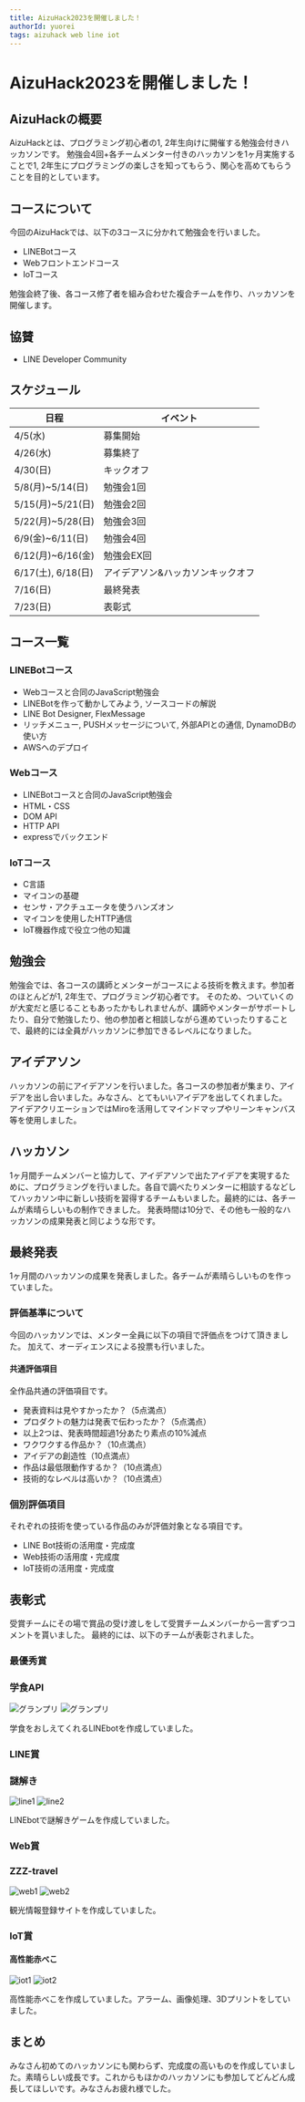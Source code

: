 ```yaml
---
title: AizuHack2023を開催しました！
authorId: yuorei
tags: aizuhack web line iot
---
```


# AizuHack2023を開催しました！

## AizuHackの概要

AizuHackとは、プログラミング初心者の1, 2年生向けに開催する勉強会付きハッカソンです。
勉強会4回+各チームメンター付きのハッカソンを1ヶ月実施することで1, 2年生にプログラミングの楽しさを知ってもらう、関心を高めてもらうことを目的としています。

## コースについて

今回のAizuHackでは、以下の3コースに分かれて勉強会を行いました。

- LINEBotコース
- Webフロントエンドコース
- IoTコース

勉強会終了後、各コース修了者を組み合わせた複合チームを作り、ハッカソンを開催します。

## 協賛

- LINE Developer Community

## スケジュール

| 日程           | イベント                |
|---------------|-----------------------|
| 4/5(水)       | 募集開始              |
| 4/26(水)      | 募集終了              |
| 4/30(日)      | キックオフ            |
| 5/8(月)~5/14(日) | 勉強会1回          |
| 5/15(月)~5/21(日) | 勉強会2回        |
| 5/22(月)~5/28(日) | 勉強会3回        |
| 6/9(金)~6/11(日)  | 勉強会4回        |
| 6/12(月)~6/16(金) | 勉強会EX回         |
| 6/17(土), 6/18(日) | アイデアソン&ハッカソンキックオフ |
| 7/16(日)      | 最終発表              |
| 7/23(日)      | 表彰式                |

## コース一覧

### LINEBotコース

- Webコースと合同のJavaScript勉強会
- LINEBotを作って動かしてみよう, ソースコードの解説
- LINE Bot Designer, FlexMessage
- リッチメニュー, PUSHメッセージについて, 外部APIとの通信, DynamoDBの使い方
- AWSへのデプロイ

### Webコース

- LINEBotコースと合同のJavaScript勉強会
- HTML・CSS
- DOM API
- HTTP API
- expressでバックエンド

### IoTコース

- C言語
- マイコンの基礎
- センサ・アクチュエータを使うハンズオン
- マイコンを使用したHTTP通信
- IoT機器作成で役立つ他の知識

## 勉強会

勉強会では、各コースの講師とメンターがコースによる技術を教えます。参加者のほとんどが1, 2年生で、プログラミング初心者です。
そのため、ついていくのが大変だと感じることもあったかもしれませんが、講師やメンターがサポートしたり、自分で勉強したり、他の参加者と相談しながら進めていったりすることで、最終的には全員がハッカソンに参加できるレベルになりました。

## アイデアソン

ハッカソンの前にアイデアソンを行いました。各コースの参加者が集まり、アイデアを出し合いました。みなさん、とてもいいアイデアを出してくれました。
アイデアクリエーションではMiroを活用してマインドマップやリーンキャンバス等を使用しました。

## ハッカソン

1ヶ月間チームメンバーと協力して、アイデアソンで出たアイデアを実現するために、プログラミングを行いました。各自で調べたりメンターに相談するなどしてハッカソン中に新しい技術を習得するチームもいました。最終的には、各チームが素晴らしいもの制作できました。
発表時間は10分で、その他も一般的なハッカソンの成果発表と同じような形です。

## 最終発表

1ヶ月間のハッカソンの成果を発表しました。各チームが素晴らしいものを作っていました。

### 評価基準について
今回のハッカソンでは、メンター全員に以下の項目で評価点をつけて頂きました。
加えて、オーディエンスによる投票も行いました。

#### 共通評価項目
全作品共通の評価項目です。

- 発表資料は見やすかったか？（5点満点）
- プロダクトの魅力は発表で伝わったか？（5点満点）
- 以上2つは、発表時間超過1分あたり素点の10%減点
- ワクワクする作品か？（10点満点）
- アイデアの創造性（10点満点）
- 作品は最低限動作するか？（10点満点）
- 技術的なレベルは高いか？（10点満点）

### 個別評価項目
それぞれの技術を使っている作品のみが評価対象となる項目です。

- LINE Bot技術の活用度・完成度
- Web技術の活用度・完成度
- IoT技術の活用度・完成度

## 表彰式
受賞チームにその場で賞品の受け渡しをして受賞チームメンバーから一言ずつコメントを貰いました。
最終的には、以下のチームが表彰されました。

### 最優秀賞
### 学食API
![グランプリ](/articles/aizuhack-2023/gp.png)
![グランプリ](/articles/aizuhack-2023/gp2.png)

学食をおしえてくれるLINEbotを作成していました。

### LINE賞
### 謎解き
![line1](/articles/aizuhack-2023/line1.png)
![line2](/articles/aizuhack-2023/line2.png)

LINEbotで謎解きゲームを作成していました。

### Web賞
### ZZZ-travel

![web1](/articles/aizuhack-2023/web1.png)
![web2](/articles/aizuhack-2023/web2.png)

観光情報登録サイトを作成していました。

### IoT賞

#### 高性能赤べこ
![iot1](/articles/aizuhack-2023/iot1.png)
![iot2](/articles/aizuhack-2023/iot2.png)

高性能赤べこを作成していました。アラーム、画像処理、3Dプリントをしていました。

## まとめ
みなさん初めてのハッカソンにも関わらず、完成度の高いものを作成していました。素晴らしい成長です。これからもほかのハッカソンにも参加してどんどん成長してほしいです。みなさんお疲れ様でした。